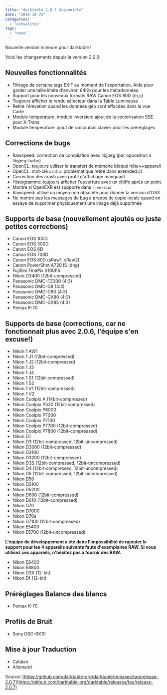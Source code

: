 ```yaml
---
title: "darktable 2.0.7 disponible"
date: "2016-10-25"
categories: 
  - "actualites"
tags: 
  - "news"
---
```


Nouvelle version mineure pour darktable !

Voici les changements depuis la version 2.0.6:

## Nouvelles fonctionnalités

- Filtrage de certains tags EXIF au moment de l'exportation. Aide pour garder une taille limite d'environ 64Kb pour les métadonnées.
- Support pour les nouveaux formats RAW Canon EOS 80D {m,s}
- Toujours afficher le rendu sélecteur dans  la Table Lumineuse
- Retire l'élévation quand les données géo sont effacées dans la vue Carte
- Module temperature, module inversion: ajout de la vectorisation SSE pour X-Trans
- Module temperature: ajout de raccourcis clavier pour les préréglages

## Corrections de bugs

- Rawspeed: correction de compilation avec libjpeg (par opposition à libjpeg-turbo)
- OpenCL: toujours utiliser le transfert de mémoire bloqué hôte<->appareil
- OpenCL: mot-clé `static` problématique retiré dans extended.cl
- Correction des crash avec profil d'affichage manquant
- Histogramme: toujours afficher l'ouverture avec un chiffe après un point.
- Montre si OpenEXR est supporté dans `--version`
- Rawspeed: utilise un moyen non obsolète pour donner la version d'OSX
- Ne montre pas les messages de bug à propos de copie locale quand on essaye de supprimer physiquement une image déjà supprimée

## Supports de base (nouvellement ajoutés ou juste petites corrections)

- Canon EOS 100D
- Canon EOS 300D
- Canon EOS 6D
- Canon EOS 700D
- Canon EOS 80D (sRaw1, sRaw2)
- Canon PowerShot A720 IS (dng)
- Fujifilm FinePix S100FS
- Nikon D3400 (12bit-compressed)
- Panasonic DMC-FZ300 (4:3)
- Panasonic DMC-G8 (4:3)
- Panasonic DMC-G80 (4:3)
- Panasonic DMC-GX80 (4:3)
- Panasonic DMC-GX85 (4:3)
- Pentax K-70

## Supports de base (corrections, car ne fonctionnait plus avec 2.0.6, l'équipe s'en excuse!)

- Nikon 1 AW1
- Nikon 1 J1 (12bit-compressed)
- Nikon 1 J2 (12bit-compressed)
- Nikon 1 J3
- Nikon 1 J4
- Nikon 1 S1 (12bit-compressed)
- Nikon 1 S2
- Nikon 1 V1 (12bit-compressed)
- Nikon 1 V2
- Nikon Coolpix A (14bit-compressed)
- Nikon Coolpix P330 (12bit-compressed)
- Nikon Coolpix P6000
- Nikon Coolpix P7000
- Nikon Coolpix P7100
- Nikon Coolpix P7700 (12bit-compressed)
- Nikon Coolpix P7800 (12bit-compressed)
- Nikon D1
- Nikon D3 (12bit-compressed, 12bit-uncompressed)
- Nikon D3000 (12bit-compressed)
- Nikon D3100
- Nikon D3200 (12bit-compressed)
- Nikon D3S (12bit-compressed, 12bit-uncompressed)
- Nikon D4 (12bit-compressed, 12bit-uncompressed)
- Nikon D5 (12bit-compressed, 12bit-uncompressed)
- Nikon D50
- Nikon D5100
- Nikon D5200
- Nikon D600 (12bit-compressed)
- Nikon D610 (12bit-compressed)
- Nikon D70
- Nikon D7000
- Nikon D70s
- Nikon D7100 (12bit-compressed)
- Nikon E5400
- Nikon E5700 (12bit-uncompressed)

**L'équipe de développement a été dans l'impossibilité de rajouter le support pour les 4 appareils suivants faute d'exemplaires RAW. Si vous utilisez ces appareils, n'hésitez pas à fournir des RAW.**

- Nikon E8400
- Nikon E8800
- Nikon D3X (12-bit)
- Nikon Df (12-bit)

## Préréglages Balance des blancs

- Pentax K-70

## Profils de Bruit

- Sony DSC-RX10

## Mise à jour Traduction

- Catalan
- Allemand

Source: [https://github.com/darktable-org/darktable/releases/tag/release-2.0.7](https://github.com/darktable-org/darktable/releases/tag/release-2.0.7)
